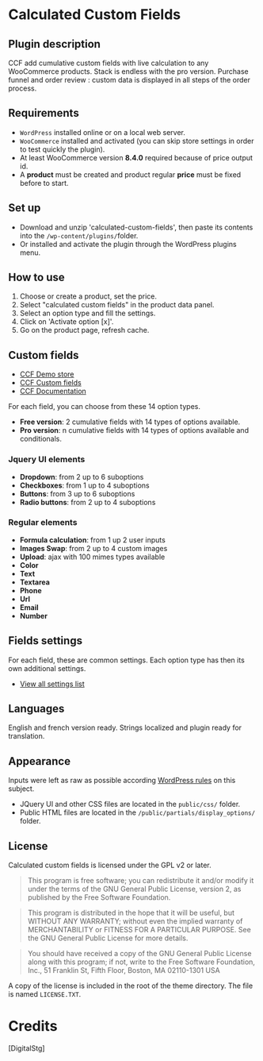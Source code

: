 # Calculated Custom Fields

## Plugin description

CCF add cumulative custom fields with live calculation to any WooCommerce products. Stack is endless with the pro version. 
Purchase funnel and order review : custom data is displayed in all steps of the order process. 


## Requirements

* `WordPress` installed online or on a local web server.
* `WooCommerce` installed and activated (you can skip store settings in order to test quickly the plugin).
*  At least WooCommerce version **8.4.0** required because of price output id.
*  A **product** must be created and product regular **price** must be fixed before to start.

## Set up

* Download and unzip 'calculated-custom-fields', then paste its contents into the `/wp-content/plugins/`folder.
* Or installed and activate the plugin through the WordPress plugins menu.

## How to use

1. Choose or create a product, set the price.
2. Select "calculated custom fields" in the product data panel. 
3. Select an option type and fill the settings.
4. Click on 'Activate option [x]'. 
5. Go on the product page, refresh cache.

## Custom fields

* [CCF Demo store](https://ccf-demo-store.digital-stg.com)
* [CCF Custom fields](https://ccf-demo-store.digital-stg.com/product-category/custom-fields/)
* [CCF Documentation](https://digital-stg.com/ccf-documentation)

For each field, you can choose from these 14 option types.

* **Free version**: 2 cumulative fields with 14 types of options available.
* **Pro version**: n cumulative fields with 14 types of options available and conditionals.

### Jquery UI elements

* **Dropdown**: from 2 up to 6 suboptions
* **Checkboxes**: from 1 up to 4 suboptions
* **Buttons**: from 3 up to 6 suboptions
* **Radio buttons**: from 2 up to 4 suboptions

### Regular elements

* **Formula calculation**: from 1 up 2 user inputs
* **Images Swap**: from 2 up to 4 custom images
* **Upload**: ajax with 100 mimes types available
* **Color**
* **Text**
* **Textarea**
* **Phone**
* **Url**
* **Email**
* **Number**


## Fields settings

For each field, these are common settings. Each option type has then its own additional settings.
* [View all settings list](https://digital-stg.com/ccf-documentation/ccf-settings)


## Languages

English and french version ready. Strings localized and plugin ready for translation.


## Appearance

Inputs were left as raw as possible according [WordPress rules](https://learn.wordpress.org/lesson-plan/choosing-and-installing-themes/#what-are-the-differences-between-plugins-themes) on this subject.
*	JQuery UI and other CSS files are located in the `public/css/` folder.
*	Public HTML files are located in the `/public/partials/display_options/` folder.


## License

Calculated custom fields is licensed under the GPL v2 or later.

> This program is free software; you can redistribute it and/or modify it under the terms of the GNU General Public License, version 2, as published by the Free Software Foundation.

> This program is distributed in the hope that it will be useful, but WITHOUT ANY WARRANTY; without even the implied warranty of MERCHANTABILITY or FITNESS FOR A PARTICULAR PURPOSE. See the GNU General Public License for more details.

> You should have received a copy of the GNU General Public License along with this program; if not, write to the Free Software Foundation, Inc., 51 Franklin St, Fifth Floor, Boston, MA 02110-1301 USA

A copy of the license is included in the root of the theme directory. The file is named `LICENSE.TXT`.

# Credits

[DigitalStg]
